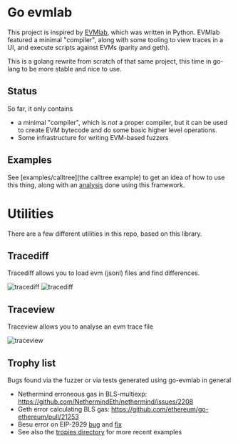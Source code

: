 # Go evmlab

This project is inspired by [EVMlab](https://github.com/ethereum/evmlab), which was
written in Python. EVMlab featured a minimal "compiler", along with some tooling
to view traces in a UI, and execute scripts against EVMs (parity and geth). 

This is a golang rewrite from scratch of that same project, this time in go-lang to be more stable 
and nice to use. 

## Status

So far, it only contains 

- a minimal "compiler", which is _not_ a proper compiler, but it can be used to create EVM bytecode and do some basic higher level operations. 
- Some infrastructure for writing EVM-based fuzzers

## Examples

See [examples/calltree](the calltree example) to get an idea of how to use this
thing, along with an [analysis](examples/calltree/README.md) done using 
this framework. 

# Utilities

There are a few different utilities in this repo, based on this library. 


## Tracediff

Tracediff allows you to load evm (jsonl) files and find differences. 

![tracediff](docs/tracediff.png)
![tracediff](docs/tracediff2.png)

## Traceview

Traceview allows you to analyse an evm trace file

![traceview](docs/traceview.png)


## Trophy list

Bugs found via the fuzzer or via tests generated using go-evmlab in general

- Nethermind erroneous gas in BLS-multiexp: https://github.com/NethermindEth/nethermind/issues/2208
- Geth error calculating BLS gas: https://github.com/ethereum/go-ethereum/pull/21253
- Besu error on EIP-2929 [bug](https://github.com/holiman/goevmlab/issues/24) and [fix](https://github.com/hyperledger/besu/pull/1468)
- See also the [tropies directory](./trophies) for more recent examples
